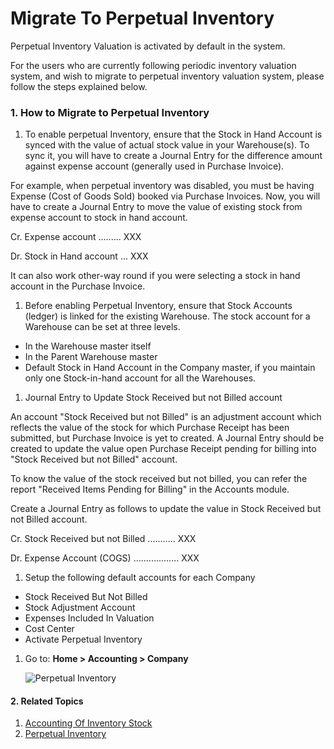 <!-- add-breadcrumbs -->
# Migrate To Perpetual Inventory

Perpetual Inventory Valuation is activated by default in the system.

For the users who are currently following periodic inventory valuation system, and wish to migrate to perpetual inventory valuation system, please follow the steps explained below.

### 1. How to Migrate to Perpetual Inventory

1. To enable perpetual Inventory, ensure that the Stock in Hand Account is synced with the value of actual stock value in your Warehouse(s). To sync it, you will have to create a Journal Entry for the difference amount against expense account (generally used in Purchase Invoice).

  For example, when perpetual inventory was disabled, you must be having Expense (Cost of Goods Sold) booked via Purchase Invoices. Now, you will have to create a Journal Entry to move the value of existing stock from expense account to stock in hand account.

  Cr. Expense account ......... XXX

  Dr. Stock in Hand account ... XXX

  It can also work other-way round if you were selecting a stock in hand account in the Purchase Invoice.

1. Before enabling Perpetual Inventory, ensure that Stock Accounts (ledger) is linked for the existing Warehouse. The stock account for a Warehouse can be set at three levels.

  * In the Warehouse master itself
  * In the Parent Warehouse master
  * Default Stock in Hand Account in the Company master, if you maintain only one Stock-in-hand account for all the Warehouses.

1. Journal Entry to Update Stock Received but not Billed account

  An account "Stock Received but not Billed" is an adjustment account which reflects the value of the stock for which Purchase Receipt has been submitted, but Purchase Invoice is yet to created. A Journal Entry should be created to update the value open Purchase Receipt pending for billing into "Stock Received but not Billed" account.

  To know the value of the stock received but not billed, you can refer the report "Received Items Pending for Billing" in the Accounts module.

  Create a Journal Entry as follows to update the value in Stock Received but not Billed account.

  Cr. Stock Received but not Billed ........... XXX

  Dr. Expense Account (COGS) .................. XXX

1. Setup the following default accounts for each Company

  * Stock Received But Not Billed
  * Stock Adjustment Account
  * Expenses Included In Valuation
  * Cost Center
  * Activate Perpetual Inventory

1. Go to: **Home > Accounting > Company**

    <img class="screenshot" alt="Perpetual Inventory" src="{{docs_base_url}}/assets/img/accounts/perpetual-1.png">

#### 2. Related Topics
1. [Accounting Of Inventory Stock](/docs/v13/user/manual/en/stock/accounting-of-inventory-stock)
1. [Perpetual Inventory](/docs/v13/user/manual/en/stock/perpetual-inventory)